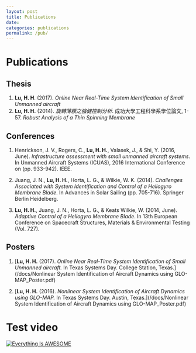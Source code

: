 ```yaml
---
layout: post
title: Publications
date:
categories: publications
permalink: /pub/
---
```

# Publications

## Thesis

1. **Lu, H. H**. (2017). *Online Near Real-Time System Identification of Small Unmanned aircraft*
1. **Lu, H. H.** (2014). *旋轉薄膜之強健控制分析*. 成功大學工程科學系學位論文, 1-57. *Robust Analysis of a Thin Spinning Membrane*

## Conferences

1. Henrickson, J. V., Rogers, C., **Lu, H. H.**, Valasek, J., & Shi, Y. (2016, June). *Infrastructure assessment with small unmanned aircraft systems*. In Unmanned Aircraft Systems (ICUAS), 2016 International Conference on (pp. 933-942). IEEE.

1. Juang, J. N., **Lu, H. H.**, Horta, L. G., & Wilkie, W. K. (2014). *Challenges Associated with System Identification and Control of a Heliogyro Membrane Blade*. In Advances in Solar Sailing (pp. 705-716). Springer Berlin Heidelberg.

1. **Lu, H. H.**, Juang, J. N., Horta, L. G., & Keats Wilkie, W. (2014, June). *Adaptive Control of a Heliogyro Membrane Blade*. In 13th European Conference on Spacecraft Structures, Materials & Environmental Testing (Vol. 727).

## Posters

1. [**Lu, H. H.** (2017). *Online Near Real-Time System Identification of Small Unmanned aircraft.* In Texas Systems Day. College Station, Texas.](/docs/Nonlinear System Identification of Aircraft Dynamics using GLO-MAP_Poster.pdf)

1. [**Lu, H. H.** (2016). *Nonlinear System Identification of Aircraft Dynamics using GLO-MAP.* In Texas Systems Day. Austin, Texas.](/docs/Nonlinear System Identification of Aircraft Dynamics using GLO-MAP_Poster.pdf)

# Test video

[![Everything Is AWESOME](http://i.imgur.com/Ot5DWAW.png)](https://youtu.be/StTqXEQ2l-Y?t=35s "Everything Is AWESOME")
